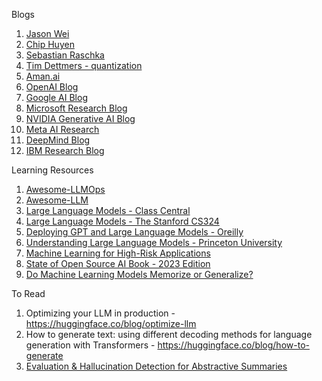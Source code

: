 Blogs

 1. [Jason Wei](https://www.jasonwei.net/)
 2. [Chip Huyen](https://huyenchip.com/blog/)
 3. [Sebastian Raschka ](https://sebastianraschka.com/blog/index.html)
 4. [Tim Dettmers - quantization](https://timdettmers.com/)
 5. [Aman.ai](https://aman.ai/primers/ai/)
 6. [OpenAI Blog](https://openai.com/blog/)
 7. [Google AI Blog](https://ai.googleblog.com/)
 8. [Microsoft Research Blog](https://lnkd.in/g2SRv3Nv)
 9. [NVIDIA Generative AI Blog](https://lnkd.in/gD2ExmPa)
 10. [Meta AI Research](https://lnkd.in/g93iGDyA)
 11. [DeepMind Blog](https://deepmind.com/blog)
 12. [IBM Research Blog](https://lnkd.in/g4wXsu4u)

Learning Resources

 1. [Awesome-LLMOps](https://github.com/tensorchord/Awesome-LLMOps) 
 2. [Awesome-LLM](https://github.com/Hannibal046/Awesome-LLM)
 3. [Large Language Models - Class Central](https://lnkd.in/exVh6g-K)
 4. [Large Language Models - The Stanford CS324](https://lnkd.in/eJKfDTHK)
 5. [Deploying GPT and Large Language Models - Oreilly](https://lnkd.in/eDDivjB6)
 6. [Understanding Large Language Models - Princeton University](https://lnkd.in/eE44cmza)
 7. [Machine Learning for High-Risk Applications](https://books.google.co.in/books?id=pgu6EAAAQBAJ&newbks=1&newbks_redir=0&printsec=frontcover&source=gbs_ge_summary_r&cad=0#v=onepage&q&f=false)
 8. [State of Open Source AI Book - 2023 Edition](https://book.premai.io/state-of-open-source-ai/)
 9. [Do Machine Learning Models Memorize or Generalize?](https://pair.withgoogle.com/explorables/grokking/?utm_source=convertkit&utm_medium=email&utm_campaign=%F0%9F%93%88+How+DeepL+monitors+ML+in+production+%26+ML+observability+course+notes%20-%2012074149)


To Read
1. Optimizing your LLM in production - https://huggingface.co/blog/optimize-llm
2. How to generate text: using different decoding methods for language generation with Transformers - https://huggingface.co/blog/how-to-generate
3. [Evaluation & Hallucination Detection for Abstractive Summaries](https://eugeneyan.com/writing/abstractive/?utm_source=convertkit&utm_medium=email&utm_campaign=%F0%9F%93%88+How+DeepL+monitors+ML+in+production+%26+ML+observability+course+notes%20-%2012074149)
